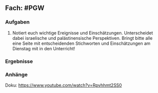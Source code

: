 ## Fach: #PGW

### Aufgaben

1. Notiert euch wichtige Ereignisse und Einschätzungen. Unterscheidet dabei israelische und palästinensische Perspektiven. Bringt bitte alle eine Seite mit entscheidenden Stichworten und Einschätzungen am Dienstag mit in den Unterricht!

### Ergebnisse

### Anhänge

Doku: https://www.youtube.com/watch?v=Rpvhhmt2SS0